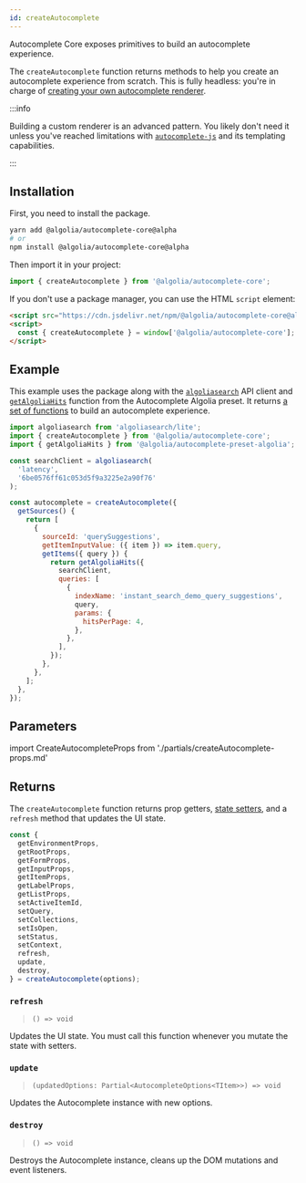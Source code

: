```yaml
---
id: createAutocomplete
---
```


Autocomplete Core exposes primitives to build an autocomplete experience.

The `createAutocomplete` function returns methods to help you create an autocomplete experience from scratch. This is fully headless: you're in charge of [creating your own autocomplete renderer](creating-a-renderer).

:::info

Building a custom renderer is an advanced pattern. You likely don't need it unless you've reached limitations with [`autocomplete-js`](autocomplete-js) and its templating capabilities.

:::

## Installation

First, you need to install the package.

```bash
yarn add @algolia/autocomplete-core@alpha
# or
npm install @algolia/autocomplete-core@alpha
```

Then import it in your project:

```js
import { createAutocomplete } from '@algolia/autocomplete-core';
```

If you don't use a package manager, you can use the HTML `script` element:

```html
<script src="https://cdn.jsdelivr.net/npm/@algolia/autocomplete-core@alpha"></script>
<script>
  const { createAutocomplete } = window['@algolia/autocomplete-core'];
</script>
```

## Example

This example uses the package along with the [`algoliasearch`](https://www.npmjs.com/package/algoliasearch) API client and [`getAlgoliaHits`](getAlgoliaHits) function from the Autocomplete Algolia preset. It returns [a set of functions](#returns) to build an autocomplete experience.

```js
import algoliasearch from 'algoliasearch/lite';
import { createAutocomplete } from '@algolia/autocomplete-core';
import { getAlgoliaHits } from '@algolia/autocomplete-preset-algolia';

const searchClient = algoliasearch(
  'latency',
  '6be0576ff61c053d5f9a3225e2a90f76'
);

const autocomplete = createAutocomplete({
  getSources() {
    return [
      {
        sourceId: 'querySuggestions',
        getItemInputValue: ({ item }) => item.query,
        getItems({ query }) {
          return getAlgoliaHits({
            searchClient,
            queries: [
              {
                indexName: 'instant_search_demo_query_suggestions',
                query,
                params: {
                  hitsPerPage: 4,
                },
              },
            ],
          });
        },
      },
    ];
  },
});
```

## Parameters

import CreateAutocompleteProps from './partials/createAutocomplete-props.md'

<CreateAutocompleteProps />

## Returns

The `createAutocomplete` function returns prop getters, [state setters](state#setters), and a `refresh` method that updates the UI state.

```js
const {
  getEnvironmentProps,
  getRootProps,
  getFormProps,
  getInputProps,
  getItemProps,
  getLabelProps,
  getListProps,
  setActiveItemId,
  setQuery,
  setCollections,
  setIsOpen,
  setStatus,
  setContext,
  refresh,
  update,
  destroy,
} = createAutocomplete(options);
```

### `refresh`

> `() => void`

Updates the UI state. You must call this function whenever you mutate the state with setters.

### `update`

> `(updatedOptions: Partial<AutocompleteOptions<TItem>>) => void`

Updates the Autocomplete instance with new options.

### `destroy`

> `() => void`

Destroys the Autocomplete instance, cleans up the DOM mutations and event listeners.
